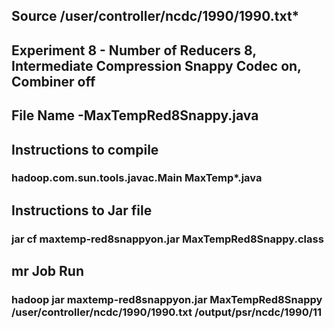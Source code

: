 ## Source /user/controller/ncdc/1990/1990.txt*

## Experiment 8 - Number of Reducers 8, Intermediate Compression Snappy Codec on, Combiner off

## File Name -MaxTempRed8Snappy.java

## Instructions to compile

### hadoop.com.sun.tools.javac.Main MaxTemp*.java

## Instructions to Jar file

### jar cf maxtemp-red8snappyon.jar MaxTempRed8Snappy.class

## mr Job Run

### hadoop jar maxtemp-red8snappyon.jar MaxTempRed8Snappy /user/controller/ncdc/1990/1990.txt /output/psr/ncdc/1990/11
